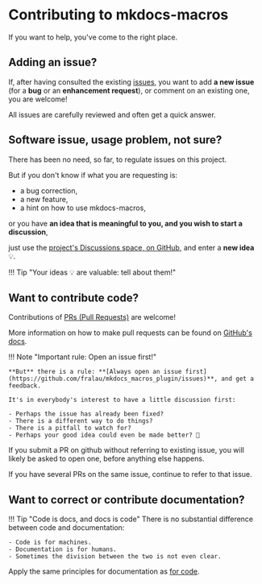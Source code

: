 Contributing to mkdocs-macros
=============================

If you want to help, you've come to the right place.

## Adding an issue?

If, after having consulted the existing [issues](https://github.com/fralau/mkdocs_macros_plugin/issues), 
you want to add **a new issue** (for a **bug** or an **enhancement request**), 
or comment on an existing one, you are welcome!

All issues are carefully reviewed and often get a quick answer.

## Software issue, usage problem, not sure?

There has been no need, so far, to regulate issues on this project.

But if you don't know if what you are requesting is:

- a bug correction,
- a new feature,
- a hint on how to use mkdocs-macros,

or you have **an idea that is meaningful to you, and you wish to start a discussion**,

just use the [project's Discussions space, on GitHub](https://github.com/fralau/mkdocs_macros_plugin/discussions), and enter a **new idea** 💡. 

!!! Tip "Your ideas 💡 are valuable: tell about them!"



## Want to contribute code?

Contributions of [PRs (Pull Requests)](https://github.com/fralau/mkdocs_macros_plugin/pulls) are welcome!

More information on how to make pull requests can be found on [GitHub's docs](https://docs.github.com/en/github/collaborating-with-issues-and-pull-requests/about-pull-requests).

!!! Note "Important rule: Open an issue first!"

    **But** there is a rule: **[Always open an issue first](https://github.com/fralau/mkdocs_macros_plugin/issues)**, and get a feedback.

    It's in everybody's interest to have a little discussion first:
    
    - Perhaps the issue has already been fixed? 
    - There is a different way to do things?
    - There is a pitfall to watch for? 
    - Perhaps your good idea could even be made better? 🙂

If you submit a PR on github without referring to existing issue,
you will likely be asked to open one, before anything else happens.

If you have several PRs on the same issue, continue to refer to that
issue.

## Want to correct or contribute documentation?

!!! Tip "Code is docs, and docs is code"
    There is no substantial difference between code and documentation:
    
    - Code is for machines.
    - Documentation is for humans.
    - Sometimes the division between the two is not even clear.

Apply the same principles for documentation as [for code](#want-to-contribute-code).